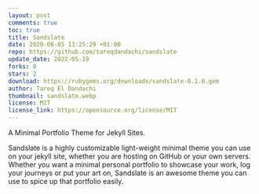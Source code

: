 ```yaml
---
layout: post
comments: true
toc: true
title: Sandslate
date: 2020-08-05 13:25:29 +01:00
repo: https://github.com/tareqdandachi/sandslate
update_date: 2022-05-19
forks: 0
stars: 2
download: https://rubygems.org/downloads/sandslate-0.1.0.gem
author: Tareq El Dandachi
thumbnail: sandslate.webp
license: MIT
license_link: https://opensource.org/license/MIT
---
```


A Minimal Portfolio Theme for Jekyll Sites.

Sandslate is a highly customizable light-weight minimal theme you can use on your jekyll site, whether you are hosting on GitHub or your own servers.
Whether you want a minimal personal portfolio to showcase your work, log your journeys or put your art on, Sandslate is an awesome theme you can use  to spice up that portfolio easily.
